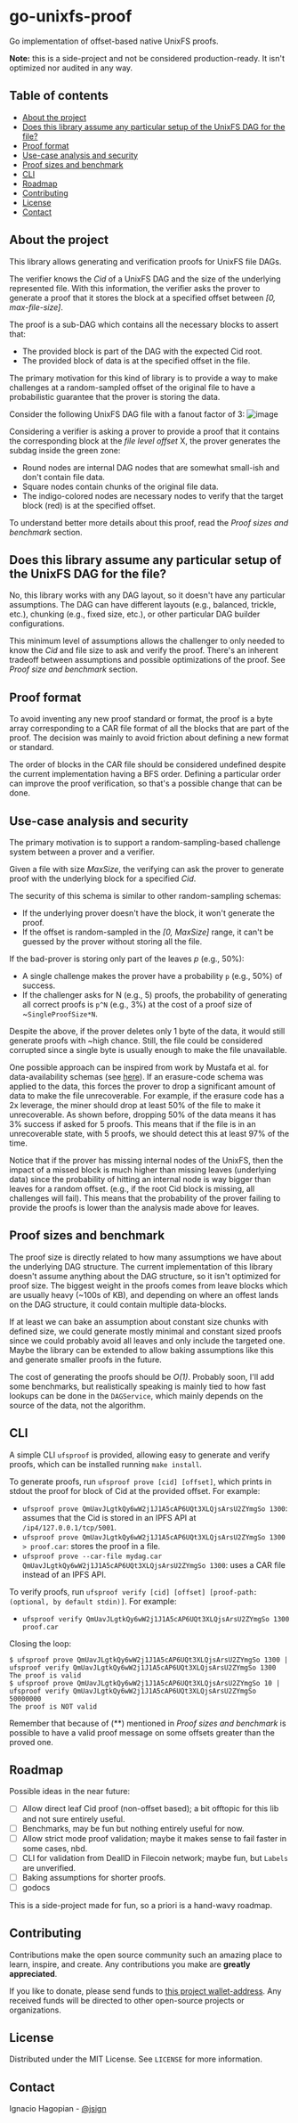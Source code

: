 # go-unixfs-proof

Go implementation of offset-based native UnixFS proofs.

**Note:** this is a side-project and not be considered production-ready. It isn't optimized nor audited in any way. 

## Table of contents
- [About the project](#about-the-project)
- [Does this library assume any particular setup of the UnixFS DAG for the file?](#does-this-library-assume-any-particular-setup-of-the-UnixFS-DAG-for-the-file)
- [Proof format](#proof-format)
- [Use-case analysis and security](#use-case-analysis-and-security)
- [Proof sizes and benchmark](#proof-sizes-and-benchmark)
- [CLI](#cli)
- [Roadmap](#roadmap)
- [Contributing](#contributing)
- [License](#license)
- [Contact](#contact)


## About the project
This library allows generating and verification proofs for UnixFS file DAGs.

The verifier knows the _Cid_ of a UnixFS DAG and the size of the underlying represented file. 
With this information, the verifier asks the prover to generate a proof that it stores the block at a specified offset between _[0, max-file-size]_.

The proof is a sub-DAG which contains all the necessary blocks to assert that:
- The provided block is part of the DAG with the expected Cid root.
- The provided block of data is at the specified offset in the file.

The primary motivation for this kind of library is to provide a way to make challenges at a random-sampled offset of the original file to have a probabilistic guarantee that the prover is storing the data.

Consider the following UnixFS DAG file with a fanout factor of 3:
![image](https://user-images.githubusercontent.com/6136245/139512869-5135649f-dc34-4ef1-9862-5c47860ec581.png)
<!---
(https://excalidraw.com/#json=5662906028916736,qzS2x9JgfY30Vy2tbzWwiA)
-->


Considering a verifier is asking a prover to provide a proof that it contains the corresponding block at the _file level offset_ X, the prover generates the subdag inside the green zone:
- Round nodes are internal DAG nodes that are somewhat small-ish and don't contain file data.
- Square nodes contain chunks of the original file data.
- The indigo-colored nodes are necessary nodes to verify that the target block (red) is at the specified offset.

To understand better more details about this proof, read the _Proof sizes and benchmark_ section.

## Does this library assume any particular setup of the UnixFS DAG for the file?
No, this library works with any DAG layout, so it doesn't have any particular assumptions.
The DAG can have different layouts (e.g., balanced, trickle, etc.), chunking (e.g., fixed size, etc.), or other particular DAG builder configurations.

This minimum level of assumptions allows the challenger to only needed to know the _Cid_ and file size to ask and verify the proof.
There's an inherent tradeoff between assumptions and possible optimizations of the proof. See _Proof size and benchmark_ section.

## Proof format
To avoid inventing any new proof standard or format, the proof is a byte array corresponding to a CAR file format of all the blocks that are part of the proof.
The decision was mainly to avoid friction about defining a new format or standard. 

The order of blocks in the CAR file should be considered undefined despite the current implementation having a BFS order.
Defining a particular order can improve the proof verification, so that's a possible change that can be done.

## Use-case analysis and security
The primary motivation is to support a random-sampling-based challenge system between a prover and a verifier.

Given a file with size _MaxSize_, the verifying can ask the prover to generate proof with the underlying block for a specified _Cid_.

The security of this schema is similar to other random-sampling schemas:
- If the underlying prover doesn't have the block, it won't generate the proof.
- If the offset is random-sampled in the _[0, MaxSize]_ range, it can't be guessed by the prover without storing all the file.

If the bad-prover is storing  only part of the leaves _p_ (e.g., 50%):
- A single challenge makes the prover have a probability `p` (e.g., 50%) of success.
- If the challenger asks for N (e.g., 5) proofs, the probability of generating all correct proofs is `p^N` (e.g., 3%) at the cost of a proof size of ~`SingleProofSize*N`.

Despite the above, if the prover deletes only 1 byte of the data, it would still generate proofs with ~high chance. Still, the file could be considered corrupted since a single byte is usually enough to make the file unavailable.

One possible approach can be inspired from work by Mustafa et al. for data-availability schemas (see [here](https://ethresear.ch/t/simulating-a-fraud-proof-blockchain/5024)).
If an erasure-code schema was applied to the data, this forces the prover to drop a significant amount of data to make the file unrecoverable. For example, if the erasure code has a 2x leverage, the miner should drop at least 50% of the file to make it unrecoverable. As shown before, dropping 50% of the data means it has 3% success if asked for 5 proofs. This means that if the file is in an unrecoverable state, with 5 proofs, we should detect this at least 97% of the time.

Notice that if the prover has missing internal nodes of the UnixFS, then the impact of a missed block is much higher than missing leaves (underlying data) since the probability of hitting an internal node is way bigger than leaves for a random offset. (e.g., if the root Cid block is missing, all challenges will fail). This means that the probability of the prover failing to provide the proofs is lower than the analysis made above for leaves.


## Proof sizes and benchmark
The proof size is directly related to how many assumptions we have about the underlying DAG structure. The current implementation of this library doesn't assume anything about the DAG structure, so it isn't optimized for proof size.
The biggest weight in the proofs comes from leave blocks which are usually heavy (~100s of KB), and depending on where an offest lands on the DAG structure, it could contain multiple data-blocks.

If at least we can bake an assumption about constant size chunks with defined size, we could generate mostly minimal and constant sized proofs since we could probably avoid all leaves and only include the targeted one. Maybe the library can be extended to allow baking assumptions like this and generate smaller proofs in the future.

The cost of generating the proofs should be _O(1)_. Probably soon, I'll add some benchmarks, but realistically speaking is mainly tied to how fast lookups can be done in the `DAGService`, which mainly depends on the source of the data, not the algorithm.

## CLI
A simple CLI `ufsproof` is provided, allowing easy to generate and verify proofs, which can be installed running `make install`.

To generate proofs, run `ufsproof prove [cid] [offset]`, which prints in stdout the proof for block of Cid at the provided offset.
For example:
- `ufsproof prove QmUavJLgtkQy6wW2j1J1A5cAP6UQt3XLQjsArsU2ZYmgSo 1300`: assumes that the Cid is stored in an IPFS API at `/ip4/127.0.0.1/tcp/5001`.
- `ufsproof prove QmUavJLgtkQy6wW2j1J1A5cAP6UQt3XLQjsArsU2ZYmgSo 1300 > proof.car`: stores the proof in a file.
- `ufsproof prove --car-file mydag.car QmUavJLgtkQy6wW2j1J1A5cAP6UQt3XLQjsArsU2ZYmgSo 1300`: uses a CAR file instead of an IPFS API.

To verify proofs, run `ufsproof verify [cid] [offset] [proof-path:(optional, by default stdin)]`.
For example:
- `ufsproof verify QmUavJLgtkQy6wW2j1J1A5cAP6UQt3XLQjsArsU2ZYmgSo 1300 proof.car`


Closing the loop:
```
$ ufsproof prove QmUavJLgtkQy6wW2j1J1A5cAP6UQt3XLQjsArsU2ZYmgSo 1300 | ufsproof verify QmUavJLgtkQy6wW2j1J1A5cAP6UQt3XLQjsArsU2ZYmgSo 1300
The proof is valid
$ ufsproof prove QmUavJLgtkQy6wW2j1J1A5cAP6UQt3XLQjsArsU2ZYmgSo 10 | ufsproof verify QmUavJLgtkQy6wW2j1J1A5cAP6UQt3XLQjsArsU2ZYmgSo 50000000
The proof is NOT valid
```
Remember that because of (**) mentioned in _Proof sizes and benchmark_ is possible to have a valid proof message on some offsets greater than the proved one.

## Roadmap
Possible ideas in the near future:
- [ ] Allow direct leaf Cid proof (non-offset based); a bit offtopic for this lib and not sure entirely useful.
- [ ] Benchmarks, may be fun but nothing entirely useful for now.
- [ ] Allow strict mode proof validation; maybe it makes sense to fail faster in some cases, nbd.
- [ ] CLI for validation from DealID in Filecoin network; maybe fun, but `Labels` are unverified.
- [ ] Baking assumptions for shorter proofs.
- [ ] godocs

This is a side-project made for fun, so a priori is a hand-wavy roadmap.

## Contributing

Contributions make the open source community such an amazing place to learn, inspire, and create. Any contributions you make are **greatly appreciated**.

If you like to donate, please send funds to [this project wallet-address](https://etherscan.io/address/0x2750E75E3771Dfb5041D5014a3dCC6e052fcd575). Any received funds will be directed to other open-source projects or organizations.

## License

Distributed under the MIT License. See `LICENSE` for more information.

## Contact
Ignacio Hagopian - [@jsign](https://github.com/jsign) 
